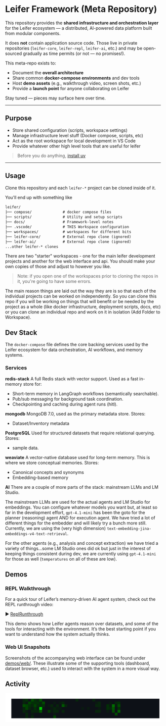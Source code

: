 # Leifer Framework (Meta Repository)

This repository provides the **shared infrastructure and orchestration layer** for the Leifer ecosystem — a distributed, AI-powered data platform built from modular components.

It does **not** contain application source code. Those live in private repositories (`leifer-core`, `leifer-repl`, `leifer-ai`, etc.) and may be open-sourced gradually as time permits (or not — no promises!).

This meta-repo exists to:
- Document the **overall architecture**
- Share common **docker-compose environments** and dev tools
- Host **demo assets** (e.g., walkthrough video, screen shots, etc.)
- Provide a **launch point** for anyone collaborating on Leifer

Stay tuned — pieces may surface here over time.

---

## Purpose
  
- Store shared configuration (scripts, workspace settings)
- Manage infrastructure level stuff (Docker compose, scripts, etc)
- Act as the root workspace for local development in VS Code
- Provide whatever other high level tools that are useful for leifer

> Before you do anything, [install uv](https://docs.astral.sh/uv/getting-started/installation)

---

## Usage

Clone this repository and each `leifer-*` project can be cloned inside of it.  

You'll end up with something like
```text
leifer/
├── compose/              # docker compose files
├── scripts/              # Utility and setup scripts
├── docs/                 # Framework-level notes
├── .vscode/              # THIS Workspace configuration
├── workspaces/           # workspaces for different bits
├── leifer-core/          # External repo clone (ignored)
├── leifer-ai/            # External repo clone (ignored)
...other leifer-* clones
```
There are two "starter" workspaces - one for the main leifer development projects and another for the web interface and api.  You should make your own copies of those and adjust to however you like.  

> Note: if you open one of the workspaces prior to cloning the repos in it, you're going to have some errors.

The main reason things are laid out the way they are is so that each of the individual projects can be worked on independently.  So you can clone this repo if you will be working on things that will benefit or be needed by the project as a whole (like docker infrastructure, deployment scripts, docs, etc) or you can clone an individual repo and work on it in isolation (Add Folder to Workspace).

## Dev Stack

The `docker-compose` file defines the core backing services used by the Leifer ecosystem for data orchestration, AI workflows, and memory systems.

### Services

**redis-stack**
A full Redis stack with vector support.
Used as a fast in-memory store for:
- Short-term memory in LangGraph workflows (semantically searchable).
- Pub/sub messaging for background task coordination.
- Checkpointing and caching during agent runs (hitl).

**mongodb**
MongoDB 7.0, used as the primary metadata store.
Stores:
- Dataset/Inventory metadata


**PostgreSQL**
Used for structured datasets that require relational querying. 
Stores:
- sample data.

**weaviate**
A vector-native database used for long-term memory.  This is where we store
conceptual memories.
Stores:
- Canonical concepts and synonyms
- Embedding-based memory

**AI**
There are a couple of more parts of the stack: mainstream LLMs and LM Studio.

The mainstream LLMs are used for the actual agents and LM Studio for embeddings. You can configure whatever models you want but, at least so far in the development effort, `gpt-4.1-mini` has been the goto for the planner (reasoning) agent AND for execution agent. We have tried a lot of different things for the embedder and will likely try a bunch more still.  Currently, we are using the (very high dimension) `text-embedding-jina-embeddings-v4-text-retrieval`.

For the other agents (e.g., analysis and concept extraction) we have tried a variety of things...some LM Studio ones did ok but just in the interest of keeping things consistent during dev, we are currently using `gpt-4.1-mini` for those as well (`temperatures` on all of these are low).

## Demos

### REPL Walkthrough

For a quick tour of Leifer’s memory-driven AI agent system, check out the REPL runthrough video:

▶️ [ReplRunthrough](https://leifer-labs.github.io/leifer)

This demo shows how Leifer agents reason over datasets, and some of the tools for interacting with the environment. It’s the best starting point if you want to understand how the system actually thinks.

### Web UI Snapshots

Screenshots of the accompanying web interface can be found under [demos/web/](demos/web/). These illustrate some of the supporting tools (dashboard, dataset browser, etc.) used to interact with the system in a more visual way. 

## Activity

![Activity](docs/activity.svg)